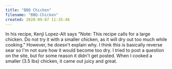 ```yaml
---
title: "BBQ Chicken"
filename: "BBQ-Chicken"
created: 2020-09-07 11:35:46
---
```

In his recipe, Kenji Lopez-Alt says "Note: This recipe calls for a large chicken. Do not try it with a smaller chicken, as it will dry out too much while cooking." However, he doesn't explain why. I think this is basically reverse sear so I'm not sure how it would become too dry. I tried to post a question on the site, but for some reason it didn't get posted. When I cooked a smaller (3.5 lbs) chicken, it came out juicy and great.
